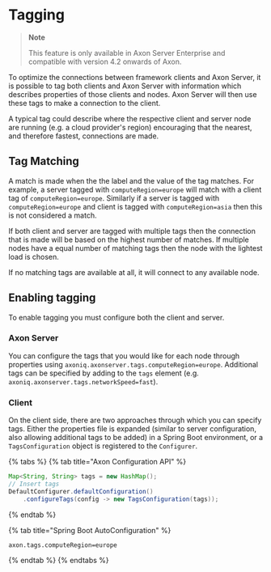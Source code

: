 # Tagging

> **Note**
>
> This feature is only available in Axon Server Enterprise and compatible with version 4.2 onwards of Axon.

To optimize the connections between framework clients and Axon Server, it is possible to tag both clients and Axon Server with information which describes properties of those clients and nodes. Axon Server will then use these tags to make a connection to the client.‌

A typical tag could describe where the respective client and server node are running \(e.g. a cloud provider's region\) encouraging that the nearest, and therefore fastest, connections are made.‌

## Tag Matching <a id="tag-matching"></a>

A match is made when the the label and the value of the tag matches. For example, a server tagged with `computeRegion=europe` will match with a client tag of `computeRegion=europe`. Similarly if a server is tagged with `computeRegion=europe` and client is tagged with `computeRegion=asia` then this is not considered a match.‌

If both client and server are tagged with multiple tags then the connection that is made will be based on the highest number of matches. If multiple nodes have a equal number of matching tags then the node with the lightest load is chosen.‌

If no matching tags are available at all, it will connect to any available node.

## Enabling tagging <a id="enabling-tagging"></a>

To enable tagging you must configure both the client and server.‌

### Axon Server <a id="axon-server"></a>

You can configure the tags that you would like for each node through properties using `axoniq.axonserver.tags.computeRegion=europe`. Additional tags can be specified by adding to the `tags` element \(e.g. `axoniq.axonserver.tags.networkSpeed=fast`\).‌

### Client <a id="client"></a>

On the client side, there are two approaches through which you can specify tags. Either the properties file is expanded \(similar to server configuration, also allowing additional tags to be added\) in a Spring Boot environment, or a `TagsConfiguration` object is registered to the `Configurer`.

{% tabs %}
{% tab title="Axon Configuration API" %}
```java
Map<String, String> tags = new HashMap();
// Insert tags
DefaultConfigurer.defaultConfiguration()
    .configureTags(config -> new TagsConfiguration(tags));
```
{% endtab %}

{% tab title="Spring Boot AutoConfiguration" %}
```text
axon.tags.computeRegion=europe
```
{% endtab %}
{% endtabs %}

